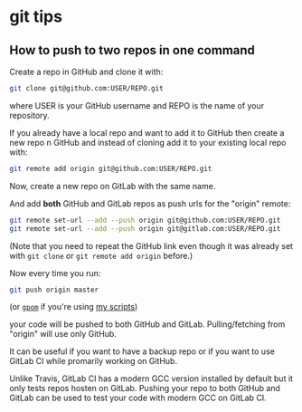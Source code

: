 git tips
========

How to push to two repos in one command
-
Create a repo in GitHub and clone it with:
```sh
git clone git@github.com:USER/REPO.git
```
where USER is your GitHub username and REPO is the name of your repository.

If you already have a local repo and want to add it to GitHub then create a new repo n GitHub and instead of cloning add it to your existing local repo with:
```sh
git remote add origin git@github.com:USER/REPO.git
```
Now, create a new repo on GitLab with the same name.

And add **both** GitHub and GitLab repos as push urls for the "origin" remote:
```sh
git remote set-url --add --push origin git@github.com:USER/REPO.git
git remote set-url --add --push origin git@gitlab.com:USER/REPO.git
```
(Note that you need to repeat the GitHub link even though it was already set with `git clone` or `git remote add origin` before.)

Now every time you run:
```sh
git push origin master
```
(or [`gpom`](https://github.com/rsp/scripts/blob/master/gpom.md) if you're using [my scripts](https://github.com/rsp/scripts))

your code will be pushed to both GitHub and GitLab.
Pulling/fetching from "origin" will use only GitHub.

It can be useful if you want to have a backup repo or if you want to use GitLab CI while promarily working on GitHub.

Unlike Travis, GitLab CI has a modern GCC version installed by default but it only tests repos hosten on GitLab. Pushing your repo to both GitHub and GitLab can be used to test your code with modern GCC on GitLab CI.

